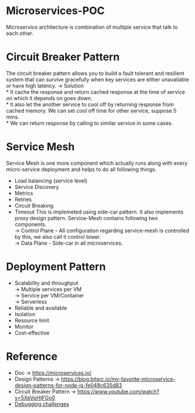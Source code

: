 # Microservices-POC
Microservice architecture is combination of multiple service that talk to each other. 

# Circuit Breaker Pattern
The circuit breaker pattern allows you to build a fault tolerant and resilient system that can survive gracefully when key services are either unavailable or have high latency.
-> Solution <br>
    * It cache the response and return cached response at the time of service on which it depends on goes down. <br>
    * It also let the another service to cool off by returning response from cached memory. We can set cool off time for other service, suppose 5 mins. <br>
    * We can return response by calling to similar service in some cases. <br>
    
# Service Mesh
Service Mesh is one more component which actually runs along with every micro-service deployment and helps to do all following things. <br>
* Load balancing (service level)
* Service Discovery
* Metrics
* Retries
* Circuit Breaking
* Timeout
This is implemeted using side-car pattern. It also implements proxy design pattern. Service-Mesh contains following two components. <br>
-> Control Plane - All configuration regarding service-mesh is controlled by this, we also call it control tower. <br>
-> Data Plane - Side-car in all microservices. <br>

# Deployment Pattern
* Scalability and throughput <br>
   -> Multiple services per VM <br>
   -> Service per VM/Container <br>
   -> Serverless <br>
* Reliable and available
* Isolation
* Resource limit
* Monitor
* Cost-effective


# Reference
* Doc -> https://microservices.io/
* Design Patterns -> https://blog.bitsrc.io/my-favorite-microservice-design-patterns-for-node-js-fe048c635d83
* Circuit Breaker Pattern -> https://www.youtube.com/watch?v=5XeVoHtFGo0
* [Debugging challenges](https://thenewstack.io/tracing-why-logs-arent-enough-to-debug-your-microservices/)
